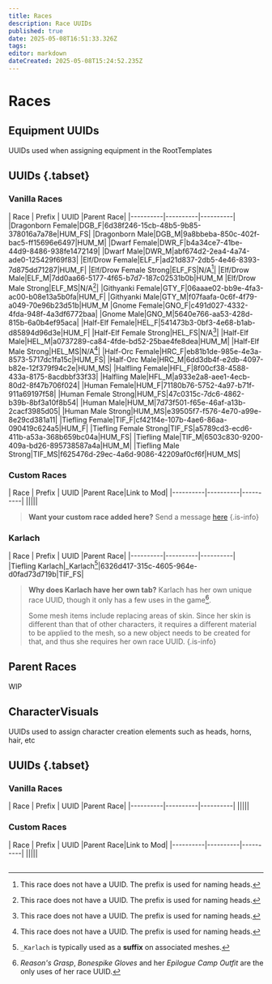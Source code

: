 ```yaml
---
title: Races
description: Race UUIDs
published: true
date: 2025-05-08T16:51:33.326Z
tags: 
editor: markdown
dateCreated: 2025-05-08T15:24:52.235Z
---
```


# Races

## Equipment UUIDs
UUIDs used when assigning equipment in the RootTemplates

## UUIDs {.tabset}
### Vanilla Races
| Race | Prefix | UUID |Parent Race|
|----------|----------|----------|
|Dragonborn Female|DGB_F|6d38f246-15cb-48b5-9b85-378016a7a78e|HUM_FS|
|Dragonborn Male|DGB_M|9a8bbeba-850c-402f-bac5-ff15696e6497|HUM_M|
|Dwarf Female|DWR_F|b4a34ce7-41be-44d9-8486-938fe1472149|
|Dwarf Male|DWR_M|abf674d2-2ea4-4a74-ade0-125429f69f83|
|Elf/Drow Female|ELF_F|ad21d837-2db5-4e46-8393-7d875dd71287|HUM_F|
|Elf/Drow Female Strong|ELF_FS|N/A[^1]|
|Elf/Drow Male|ELF_M|7dd0aa66-5177-4f65-b7d7-187c02531b0b|HUM_M
|Elf/Drow Male Strong|ELF_MS|N/A[^1]|
|Githyanki Female|GTY_F|06aaae02-bb9e-4fa3-ac00-b08e13a5b0fa|HUM_F|
|Githyanki Male|GTY_M|f07faafa-0c6f-4f79-a049-70e96b23d51b|HUM_M
|Gnome Female|GNO_F|c491d027-4332-4fda-948f-4a3df6772baa|
|Gnome Male|GNO_M|5640e766-aa53-428d-815b-6a0b4ef95aca|
|Half-Elf Female|HEL_F|541473b3-0bf3-4e68-b1ab-d85894d96d3e|HUM_F|
|Half-Elf Female Strong|HEL_FS|N/A[^1]|
|Half-Elf Male|HEL_M|a0737289-ca84-4fde-bd52-25bae4fe8dea|HUM_M|
|Half-Elf Male Strong|HEL_MS|N/A[^1]|
|Half-Orc Female|HRC_F|eb81b1de-985e-4e3a-8573-5717dc1fa15c|HUM_FS|
|Half-Orc Male|HRC_M|6dd3db4f-e2db-4097-b82e-12f379f94c2e|HUM_MS|
|Halfling Female|HFL_F|8f00cf38-4588-433a-8175-8acdbbf33f33|
|Halfling Male|HFL_M|a933e2a8-aee1-4ecb-80d2-8f47b706f024|
|Human Female|HUM_F|71180b76-5752-4a97-b71f-911a69197f58|
|Human Female Strong|HUM_FS|47c0315c-7dc6-4862-b39b-8bf3a10f8b54|
|Human Male|HUM_M|7d73f501-f65e-46af-a13b-2cacf3985d05|
|Human Male Strong|HUM_MS|e39505f7-f576-4e70-a99e-8e29cd381a11|
|Tiefling Female|TIF_F|cf421f4e-107b-4ae6-86aa-090419c624a5|HUM_F|
|Tiefling Female Strong|TIF_FS|a5789cd3-ecd6-411b-a53a-368b659bc04a|HUM_FS|
|Tiefling Male|TIF_M|6503c830-9200-409a-bd26-895738587a4a|HUM_M|
|Tiefling Male Strong|TIF_MS|f625476d-29ec-4a6d-9086-42209af0cf6f|HUM_MS|

[^1]: This race does not have a UUID. The prefix is used for naming heads.

### Custom Races
| Race | Prefix | UUID |Parent Race|Link to Mod|
|----------|----------|----------|
|||||
> **Want your custom race added here?**
> Send a message [here](https://discord.com/channels/1211056047784198186/1370077003621077154)
{.is-info}

### Karlach
| Race | Prefix | UUID |Parent Race|
|----------|----------|----------|
|Tiefling Karlach|\_Karlach[^2]|6326d417-315c-4605-964e-d0fad73d719b|TIF_FS|

> **Why does Karlach have her own tab?**
> Karlach has her own unique race UUID, though it only has a few uses in the game[^3].
>
> Some mesh items include replacing areas of skin. Since her skin is different than that of other characters, it requires a different material to be applied to the mesh, so a new object needs to be created for that, and thus she requires her own race UUID.
{.is-info}

[^2]: `_Karlach` is typically used as a **suffix** on associated meshes.
[^3]: *Reason's Grasp*, *Bonespike Gloves* and her *Epilogue Camp Outfit* are the only uses of her race UUID. 



## Parent Races
WIP

## CharacterVisuals
UUIDs used to assign character creation elements such as heads, horns, hair, etc

## UUIDs {.tabset}
### Vanilla Races
| Race | Prefix | UUID |Parent Race|
|----------|----------|----------|
|||||

### Custom Races
| Race | Prefix | UUID |Parent Race|Link to Mod|
|----------|----------|----------|
|||||

## 